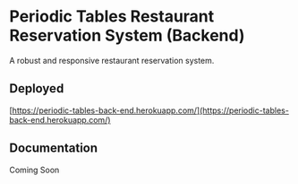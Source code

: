 # Periodic Tables Restaurant Reservation System (Backend)
A robust and responsive restaurant reservation system.
## Deployed
[https://periodic-tables-back-end.herokuapp.com/](https://periodic-tables-back-end.herokuapp.com/)
## Documentation
Coming Soon